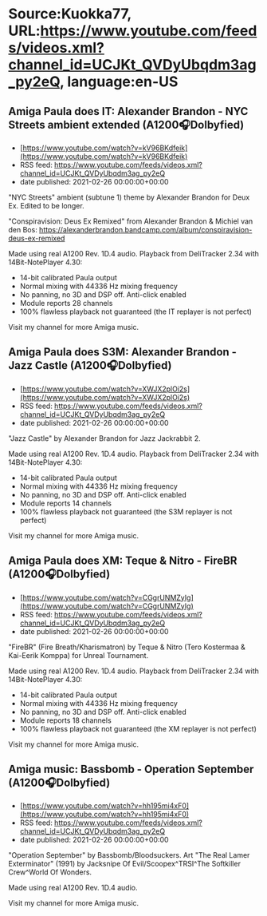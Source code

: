 # Source:Kuokka77, URL:https://www.youtube.com/feeds/videos.xml?channel_id=UCJKt_QVDyUbqdm3ag_py2eQ, language:en-US

## Amiga Paula does IT: Alexander Brandon - NYC Streets ambient extended (A1200🎧Dolbyfied)
 - [https://www.youtube.com/watch?v=kV96BKdfeik](https://www.youtube.com/watch?v=kV96BKdfeik)
 - RSS feed: https://www.youtube.com/feeds/videos.xml?channel_id=UCJKt_QVDyUbqdm3ag_py2eQ
 - date published: 2021-02-26 00:00:00+00:00

"NYC Streets" ambient (subtune 1) theme by Alexander Brandon for Deux Ex. Edited to be longer.

"Conspiravision: Deus Ex Remixed" from Alexander Brandon & Michiel van den Bos:
https://alexanderbrandon.bandcamp.com/album/conspiravision-deus-ex-remixed

Made using real A1200 Rev. 1D.4 audio. Playback from DeliTracker 2.34 with 14Bit-NotePlayer 4.30:
- 14-bit calibrated Paula output
- Normal mixing with 44336 Hz mixing frequency
- No panning, no 3D and DSP off. Anti-click enabled
- Module reports 28 channels
- 100% flawless playback not guaranteed (the IT replayer is not perfect)

Visit my channel for more Amiga music.

## Amiga Paula does S3M: Alexander Brandon - Jazz Castle (A1200🎧Dolbyfied)
 - [https://www.youtube.com/watch?v=XWJX2plOi2s](https://www.youtube.com/watch?v=XWJX2plOi2s)
 - RSS feed: https://www.youtube.com/feeds/videos.xml?channel_id=UCJKt_QVDyUbqdm3ag_py2eQ
 - date published: 2021-02-26 00:00:00+00:00

"Jazz Castle" by Alexander Brandon for Jazz Jackrabbit 2.

Made using real A1200 Rev. 1D.4 audio. Playback from DeliTracker 2.34 with 14Bit-NotePlayer 4.30:
- 14-bit calibrated Paula output
- Normal mixing with 44336 Hz mixing frequency
- No panning, no 3D and DSP off. Anti-click enabled
- Module reports 14 channels
- 100% flawless playback not guaranteed (the S3M replayer is not perfect)

Visit my channel for more Amiga music.

## Amiga Paula does XM: Teque & Nitro - FireBR (A1200🎧Dolbyfied)
 - [https://www.youtube.com/watch?v=CGgrUNMZyIg](https://www.youtube.com/watch?v=CGgrUNMZyIg)
 - RSS feed: https://www.youtube.com/feeds/videos.xml?channel_id=UCJKt_QVDyUbqdm3ag_py2eQ
 - date published: 2021-02-26 00:00:00+00:00

"FireBR" (Fire Breath/Kharismatron) by Teque & Nitro (Tero Kostermaa & Kai-Eerik Komppa) for Unreal Tournament.

Made using real A1200 Rev. 1D.4 audio. Playback from DeliTracker 2.34 with 14Bit-NotePlayer 4.30:
- 14-bit calibrated Paula output
- Normal mixing with 44336 Hz mixing frequency
- No panning, no 3D and DSP off. Anti-click enabled
- Module reports 18 channels
- 100% flawless playback not guaranteed (the XM replayer is not perfect)

Visit my channel for more Amiga music.

## Amiga music: Bassbomb - Operation September (A1200🎧Dolbyfied)
 - [https://www.youtube.com/watch?v=hh195mi4xF0](https://www.youtube.com/watch?v=hh195mi4xF0)
 - RSS feed: https://www.youtube.com/feeds/videos.xml?channel_id=UCJKt_QVDyUbqdm3ag_py2eQ
 - date published: 2021-02-26 00:00:00+00:00

"Operation September" by Bassbomb/Bloodsuckers. Art "The Real Lamer Exterminator" (1991) by Jacksnipe Of Evil/Scoopex^TRSI^The Softkiller Crew^World Of Wonders.

Made using real A1200 Rev. 1D.4 audio.

Visit my channel for more Amiga music.


